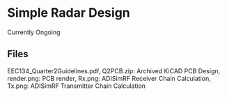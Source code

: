 # Simple Radar Design
Currently Ongoing

## Files
EEC134_Quarter2Guidelines.pdf, Q2PCB.zip: Archived KiCAD PCB Design, render.png: PCB render, Rx.png: ADISimRF Receiver Chain Calculation, Tx.png: ADISimRF Transmitter Chain Calculation
